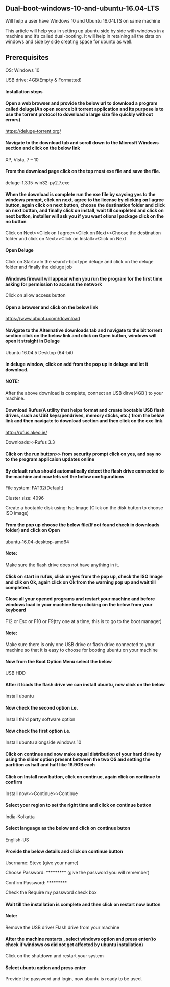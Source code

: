 ## Dual-boot-windows-10-and-ubuntu-16.04-LTS
Will help a user have Windows 10 and Ubuntu 16.04LTS on same machine

This article will help you in setting up ubuntu side by side with windows in a machine and it’s called dual-booting. It will help in retaining all the data on windows and side by side creating space for ubuntu as well.



## Prerequisites

OS: Windows 10

USB drive: 4GB(Empty & Formatted)



#### Installation steps


#### Open a web browser and provide the below url to download a program called deluge(An open source bit torrent application and its purpose is to use the torrent protocol to download a large size file quickly without errors)

https://deluge-torrent.org/  




#### Navigate to the download tab and scroll down to the Microsft Windows section and click on the below link

​XP, Vista, 7 – 10



#### From the download page click on the top most exe file and save the file.

deluge-1.3.15-win32-py2.7.exe



#### When the download is complete run the exe file by saysing yes to the windows prompt, click on next, agree to the license by clicking on I agree button, again click on next button, choose the destination folder and click on next button, and finally click on install, wait till completed and click on next button, installer will ask you if you want otional package click on the no button

Click on Next>>Click on I agree>>Click on Next>>Choose the destination folder and click on Next>>Click on Install>>Click on Next



#### Open Deluge 

Click on Start>>In the search-box type deluge and click on the deluge folder and finally the deluge job




#### Windows firewall will appear when you run the program for the first time asking for permission to access the network

Click on allow access button



#### Open a browser and click on the below link 

https://www.ubuntu.com/download




#### Navigate to the Alternative downloads tab and navigate to the bit torrent section click on the below link and click on Open button, windows will open it straight in Deluge

Ubuntu 16.04.5 Desktop (64-bit)




#### In deluge window, click on add from the pop up in deluge and let it download.

#### NOTE: 
After the above download is complete, connect an USB dirve(4GB ) to your machine.




#### Download Rufus(A utility that helps format and create bootable USB flash drives, such as USB keys/pendrives, memory sticks, etc.) from the below link and then navigate to download section and then click on the exe link.

http://rufus.akeo.ie/

Downloads>>Rufus 3.3 



#### Click on the run button>> from security prompt click on yes, and say no to the program applicaion updates online




#### By default rufus should automatically detect the flash drive connected to the machine and now lets set the below configurations

File system: FAT32(Default)

Cluster size: 4096

Create a bootable disk using: Iso Image (Click on the disk button to choose ISO image)




#### From the pop up choose the below file(If not found check in downloads folder) and click on Open 
ubuntu-16.04-desktop-amd64


#### Note: 
Make sure the flash drive does not have anything in it.



#### Click on start in rufus, click on yes from the pop up, check the ISO Image and clik on Ok, again click on Ok from the warning pop up and wait till completed.




#### Close all your opened programs and restart your machine and before windows load in your machine keep clicking on the below from your keyboard
 F12 or Esc or F10 or F9(try one at a time, this is to go to the boot manager)


#### Note: 
Make sure there is only one USB drive or flash drive connected to your machine so that it is easy to choose for booting ubuntu on your machine





#### Now from the Boot Option Menu select the below
USB HDD





#### After it loads the flash drive we can install ubuntu, now click on the below
Install ubuntu




#### Now check the second option  i.e.
Install third party software option




#### Now check the first option i.e. 
Install ubuntu alongside windows 10



#### Click on continue and now make equal distribution of your hard drive by using the slider option present between the two OS and setting the partition as half and half like 16.9GB each




#### Click on Install now button, click on continue, again click on continue to confirm 
Install now>>Continue>>Continue




#### Select your region to set the right time and click on continue button
India-Kolkatta



#### Select language as the below and click on continue buton
English-US




#### Provide the below details and click on continue button
Username: Steve (give your name)

Choose Password: ********* (give the password you will remember)

Confirm Password: *********

Check the Require my password check box 




#### Wait till the installation is complete and then click on restart now button

#### Note: 
Remove the USB drive/ Flash drive from your machine




#### After the machine restarts , select windows option and press enter(to check if windows os did not get affected by ubuntu installation)
Click on the shutdown and restart your system




#### Select ubuntu option and press enter
Provide the password and login, now ubuntu is ready to be used.

